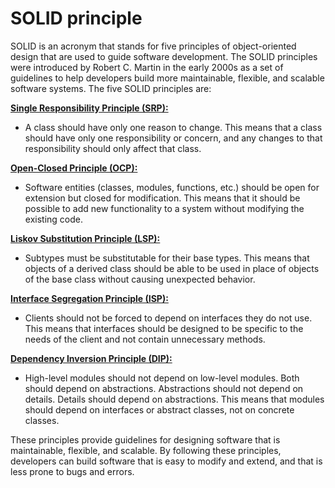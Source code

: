 # SOLID principle

SOLID is an acronym that stands for five principles of object-oriented design that are used to guide software development. The SOLID principles were introduced by Robert C. Martin in the early 2000s as a set of guidelines to help developers build more maintainable, flexible, and scalable software systems. The five SOLID principles are:

[**Single Responsibility Principle (SRP):**](Single%20Responsibility%20Principle/README.md)
- A class should have only one reason to change. This means that a class should have only one responsibility or concern, and any changes to that responsibility should only affect that class.

[**Open-Closed Principle (OCP):**](Open-Closed%20Principle/README.md)
- Software entities (classes, modules, functions, etc.) should be open for extension but closed for modification. This means that it should be possible to add new functionality to a system without modifying the existing code.

[**Liskov Substitution Principle (LSP):**](Liskov%20Substitution%20Principle/README.md)
- Subtypes must be substitutable for their base types. This means that objects of a derived class should be able to be used in place of objects of the base class without causing unexpected behavior.

[**Interface Segregation Principle (ISP):**](Interface%20Segregation%20Principle/README.md)
- Clients should not be forced to depend on interfaces they do not use. This means that interfaces should be designed to be specific to the needs of the client and not contain unnecessary methods.

[**Dependency Inversion Principle (DIP):**](Dependency%20Inversion%20Principle/README.md)
- High-level modules should not depend on low-level modules. Both should depend on abstractions. Abstractions should not depend on details. Details should depend on abstractions. This means that modules should depend on interfaces or abstract classes, not on concrete classes.

These principles provide guidelines for designing software that is maintainable, flexible, and scalable. By following these principles, developers can build software that is easy to modify and extend, and that is less prone to bugs and errors.

